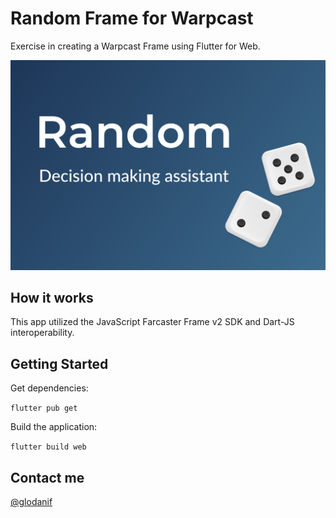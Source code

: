 # Random Frame for Warpcast
Exercise in creating a Warpcast Frame using Flutter for Web.

<img src="web/opengraph-image.png" width="512"/>

## How it works

This app utilized the JavaScript Farcaster Frame v2 SDK and Dart-JS interoperability.

## Getting Started

Get dependencies:

`flutter pub get`

Build the application:

`flutter build web`

## Contact me
[@glodanif](https://warpcast.com/glodanif)
